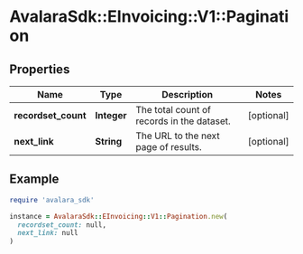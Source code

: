 # AvalaraSdk::EInvoicing::V1::Pagination

## Properties

| Name | Type | Description | Notes |
| ---- | ---- | ----------- | ----- |
| **recordset_count** | **Integer** | The total count of records in the dataset. | [optional] |
| **next_link** | **String** | The URL to the next page of results. | [optional] |

## Example

```ruby
require 'avalara_sdk'

instance = AvalaraSdk::EInvoicing::V1::Pagination.new(
  recordset_count: null,
  next_link: null
)
```

